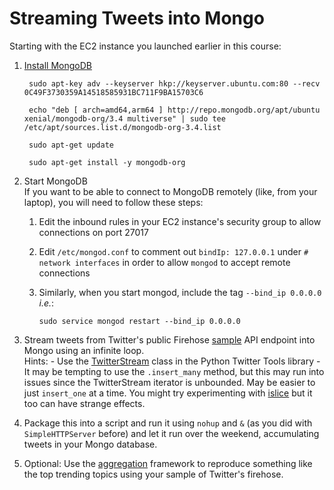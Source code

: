 Streaming Tweets into Mongo
====

Starting with the EC2 instance you launched earlier in this course:

1. [Install MongoDB](https://docs.mongodb.com/master/tutorial/install-mongodb-on-ubuntu/#install-mongodb-community-edition)
			
		sudo apt-key adv --keyserver hkp://keyserver.ubuntu.com:80 --recv 0C49F3730359A14518585931BC711F9BA15703C6
				
		echo "deb [ arch=amd64,arm64 ] http://repo.mongodb.org/apt/ubuntu xenial/mongodb-org/3.4 multiverse" | sudo tee /etc/apt/sources.list.d/mongodb-org-3.4.list

		sudo apt-get update

		sudo apt-get install -y mongodb-org
		
2. Start MongoDB  
	If you want to be able to connect to MongoDB remotely (like, from your laptop), you will need to follow these steps:
	1. Edit the inbound rules in your EC2 instance's security group to allow connections on port 27017
	2. Edit `/etc/mongod.conf` to comment out `bindIp: 127.0.0.1` under `# network interfaces` in order to allow `mongod` to accept remote connections
	3. 	Similarly, when you start mongod, include the tag `--bind_ip 0.0.0.0` _i.e._:

			sudo service mongod restart --bind_ip 0.0.0.0

3. Stream tweets from Twitter's public Firehose [sample](https://dev.twitter.com/streaming/reference/get/statuses/sample) API endpoint into Mongo using an infinite loop.   
	Hints: 
		- Use the [TwitterStream](https://github.com/sixohsix/twitter/tree/master#the-twitterstream-class) class in the Python Twitter Tools library
		- It may be tempting to use the `.insert_many` method, but this may run into issues since the TwitterStream iterator is unbounded. May be easier to just `insert_one` at a time. You might try experimenting with [islice](https://docs.python.org/2/library/itertools.html#itertools.islice) but it too can have strange effects.

4. Package this into a script and run it using `nohup` and `&` (as you did with `SimpleHTTPServer` before) and let it run over the weekend, accumulating tweets in your Mongo database.
 
5. Optional: Use the [aggregation](https://docs.mongodb.com/manual/aggregation/) framework to reproduce something like the top trending topics using your sample of Twitter's firehose.
